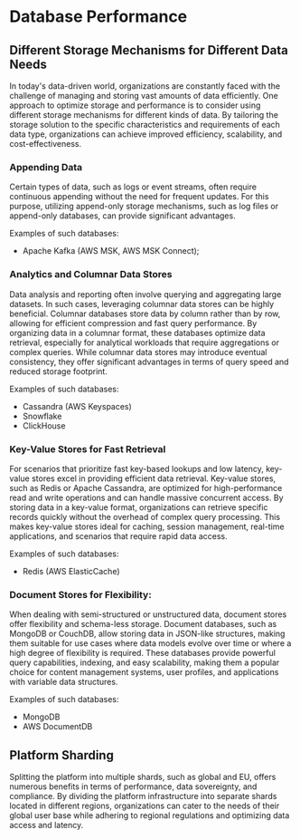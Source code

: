 # Database Performance

## Different Storage Mechanisms for Different Data Needs

In today's data-driven world, organizations are constantly
faced with the challenge of managing and storing vast amounts
of data efficiently. One approach to optimize storage and
performance is to consider using different storage mechanisms
for different kinds of data. By tailoring the storage solution
to the specific characteristics and requirements of each data
type, organizations can achieve improved efficiency, scalability,
and cost-effectiveness.

### Appending Data

Certain types of data, such as logs or event streams, often require continuous
appending without the need for frequent updates. For this purpose, utilizing
append-only storage mechanisms, such as log files or append-only databases, can
provide significant advantages.

Examples of such databases:

- Apache Kafka (AWS MSK, AWS MSK Connect);

### Analytics and Columnar Data Stores

Data analysis and reporting often involve querying and aggregating
large datasets. In such cases, leveraging columnar data stores can
be highly beneficial. Columnar databases store data by column rather
than by row, allowing for efficient compression and fast query
performance. By organizing data in a columnar format, these databases
optimize data retrieval, especially for analytical workloads that require
aggregations or complex queries. While columnar data stores may introduce
eventual consistency, they offer significant advantages in terms of query
speed and reduced storage footprint.

Examples of such databases:

- Cassandra (AWS Keyspaces)
- Snowflake
- ClickHouse

### Key-Value Stores for Fast Retrieval

For scenarios that prioritize fast key-based lookups and low latency,
key-value stores excel in providing efficient data retrieval. Key-value
stores, such as Redis or Apache Cassandra, are optimized for high-performance
read and write operations and can handle massive concurrent access. By storing
data in a key-value format, organizations can retrieve specific records quickly
without the overhead of complex query processing. This makes key-value stores
ideal for caching, session management, real-time applications, and scenarios
that require rapid data access.

Examples of such databases:

- Redis (AWS ElasticCache)

### Document Stores for Flexibility:

When dealing with semi-structured or unstructured data, document stores offer
flexibility and schema-less storage. Document databases, such as MongoDB or
CouchDB, allow storing data in JSON-like structures, making them suitable for
use cases where data models evolve over time or where a high degree of
flexibility is required. These databases provide powerful query capabilities,
indexing, and easy scalability, making them a popular choice for content management
systems, user profiles, and applications with variable data structures.

Examples of such databases:

- MongoDB
- AWS DocumentDB

## Platform Sharding

Splitting the platform into multiple shards, such as global and EU, offers numerous
benefits in terms of performance, data sovereignty, and compliance. By dividing the
platform infrastructure into separate shards located in different regions,
organizations can cater to the needs of their global user base while adhering to
regional regulations and optimizing data access and latency.
